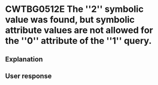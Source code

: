 # CWTBG0512E The ''2'' symbolic value was found, but symbolic attribute values are not allowed for the ''0'' attribute of the ''1'' query.

## Explanation

## User response